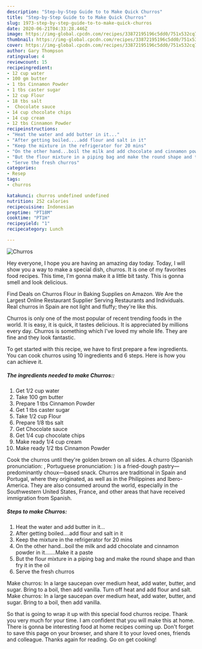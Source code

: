 ```yaml
---
description: "Step-by-Step Guide to to Make Quick Churros"
title: "Step-by-Step Guide to to Make Quick Churros"
slug: 1973-step-by-step-guide-to-to-make-quick-churros
date: 2020-06-21T04:33:28.446Z
image: https://img-global.cpcdn.com/recipes/33872195196c5dd0/751x532cq70/churros-recipe-main-photo.jpg
thumbnail: https://img-global.cpcdn.com/recipes/33872195196c5dd0/751x532cq70/churros-recipe-main-photo.jpg
cover: https://img-global.cpcdn.com/recipes/33872195196c5dd0/751x532cq70/churros-recipe-main-photo.jpg
author: Gary Thompson
ratingvalue: 4
reviewcount: 15
recipeingredient:
- 12 cup water
- 100 gm butter
- 1 tbs Cinnamon Powder
- 1 tbs caster sugar
- 12 cup Flour
- 18 tbs salt
-  Chocolate sauce
- 14 cup chocolate chips
- 14 cup cream
- 12 tbs Cinnamon Powder
recipeinstructions:
- "Heat the water and add butter in it..."
- "After getting boiled....add flour and salt in it"
- "Keep the mixture in the refrigerator for 20 mins"
- "On the other hand...boil the milk and add chocolate and cinnamon powder in it.......Make it a paste"
- "But the flour mixture in a piping bag and make the round shape and than fry it in the oil"
- "Serve the fresh churros"
categories:
- Resep
tags:
- churros

katakunci: churros undefined undefined
nutrition: 252 calories
recipecuisine: Indonesian
preptime: "PT18M"
cooktime: "PT1H"
recipeyield: "1"
recipecategory: Lunch

---
```



![Churros](https://img-global.cpcdn.com/recipes/33872195196c5dd0/751x532cq70/churros-recipe-main-photo.jpg)

Hey everyone, I hope you are having an amazing day today. Today, I will show you a way to make a special dish, churros. It is one of my favorites food recipes. This time, I'm gonna make it a little bit tasty. This is gonna smell and look delicious.

Find Deals on Churros Flour in Baking Supplies on Amazon. We Are the Largest Online Restaurant Supplier Serving Restaurants and Individuals. Real churros in Spain are not light and fluffy; they&#39;re like this.

Churros is only one of the most popular of recent trending foods in the world. It is easy, it is quick, it tastes delicious. It is appreciated by millions every day. Churros is something which I've loved my whole life. They are fine and they look fantastic.


To get started with this recipe, we have to first prepare a few ingredients. You can cook churros using 10 ingredients and 6 steps. Here is how you can achieve it.

##### The ingredients needed to make Churros::

1. Get 1/2 cup water
1. Take 100 gm butter
1. Prepare 1 tbs Cinnamon Powder
1. Get 1 tbs caster sugar
1. Take 1/2 cup Flour
1. Prepare 1/8 tbs salt
1. Get  Chocolate sauce
1. Get 1/4 cup chocolate chips
1. Make ready 1/4 cup cream
1. Make ready 1/2 tbs Cinnamon Powder


Cook the churros until they&#39;re golden brown on all sides. A churro (Spanish pronunciation: , Portuguese pronunciation: ) is a fried-dough pastry—predominantly choux—based snack. Churros are traditional in Spain and Portugal, where they originated, as well as in the Philippines and Ibero-America. They are also consumed around the world, especially in the Southwestern United States, France, and other areas that have received immigration from Spanish. 

##### Steps to make Churros:

1. Heat the water and add butter in it...
1. After getting boiled....add flour and salt in it
1. Keep the mixture in the refrigerator for 20 mins
1. On the other hand...boil the milk and add chocolate and cinnamon powder in it.......Make it a paste
1. But the flour mixture in a piping bag and make the round shape and than fry it in the oil
1. Serve the fresh churros


Make churros: In a large saucepan over medium heat, add water, butter, and sugar. Bring to a boil, then add vanilla. Turn off heat and add flour and salt. Make churros: In a large saucepan over medium heat, add water, butter, and sugar. Bring to a boil, then add vanilla. 

So that is going to wrap it up with this special food churros recipe. Thank you very much for your time. I am confident that you will make this at home. There is gonna be interesting food at home recipes coming up. Don't forget to save this page on your browser, and share it to your loved ones, friends and colleague. Thanks again for reading. Go on get cooking!
